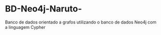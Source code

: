 # BD-Neo4j-Naruto-
Banco de dados orientado a grafos utilizando o banco de dados Neo4j com a linguagem Cypher 
